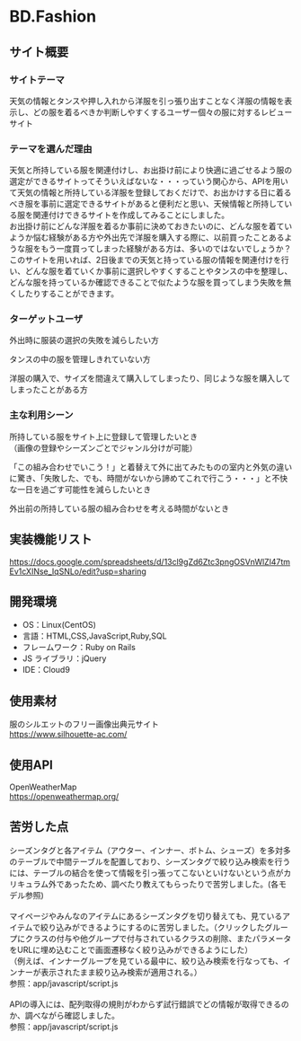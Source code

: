 # BD.Fashion

## サイト概要

### サイトテーマ

天気の情報とタンスや押し入れから洋服を引っ張り出すことなく洋服の情報を表示し、どの服を着るべきか判断しやすくするユーザー個々の服に対するレビューサイト

### テーマを選んだ理由

天気と所持している服を関連付けし、お出掛け前により快適に過ごせるよう服の選定ができるサイトってそういえばないな・・・っていう関心から、APIを用いて天気の情報と所持している洋服を登録しておくだけで、お出かけする日に着るべき服を事前に選定できるサイトがあると便利だと思い、天候情報と所持している服を関連付けできるサイトを作成してみることにしました。</br>
お出掛け前にどんな洋服を着るか事前に決めておきたいのに、どんな服を着ていようか悩む経験がある方や外出先で洋服を購入する際に、以前買ったことあるような服をもう一度買ってしまった経験がある方は、多いのではないでしょうか？</br>
このサイトを用いれば、2日後までの天気と持っている服の情報を関連付けを行い、どんな服を着ていくか事前に選択しやすくすることやタンスの中を整理し、どんな服を持っているか確認できることで似たような服を買ってしまう失敗を無くしたりすることができます。

### ターゲットユーザ

外出時に服装の選択の失敗を減らしたい方</br>

タンスの中の服を管理しきれていない方</br>

洋服の購入で、サイズを間違えて購入してしまったり、同じような服を購入してしまったことがある方</br>

### 主な利用シーン

所持している服をサイト上に登録して管理したいとき</br>
（画像の登録やシーズンごとでジャンル分けが可能）

「この組み合わせでいこう！」と着替えて外に出てみたものの室内と外気の違いに驚き、「失敗した、でも、時間がないから諦めてこれで行こう・・・」と不快な一日を過ごす可能性を減らしたいとき</br>

外出前の所持している服の組み合わせを考える時間がないとき</br>

## 実装機能リスト

https://docs.google.com/spreadsheets/d/13cl9gZd6Ztc3pngOSVnWlZl47tmEv1cXINse_IqSNLo/edit?usp=sharing

## 開発環境

- OS：Linux(CentOS)
- 言語：HTML,CSS,JavaScript,Ruby,SQL
- フレームワーク：Ruby on Rails
- JS ライブラリ：jQuery
- IDE：Cloud9

## 使用素材

服のシルエットのフリー画像出典元サイト</br>
https://www.silhouette-ac.com/

## 使用API

OpenWeatherMap</br>
https://openweathermap.org/

## 苦労した点

シーズンタグと各アイテム（アウター、インナー、ボトム、シューズ）を多対多のテーブルで中間テーブルを配置しており、シーズンタグで絞り込み検索を行うには、テーブルの結合を使って情報を引っ張ってこないといけないという点がカリキュラム外であったため、調べたり教えてもらったりで苦労しました。(各モデル参照)</br>
</br>
マイページやみんなのアイテムにあるシーズンタグを切り替えても、見ているアイテムで絞り込みができるようにするのに苦労しました。（クリックしたグループにクラスの付与や他グループで付与されているクラスの削除、またパラメータをURLに埋め込むことで画面遷移なく絞り込みができるようにした）</br>
（例えば、インナーグループを見ている最中に、絞り込み検索を行なっても、インナーが表示されたまま絞り込み検索が適用される。）</br>
参照：app/javascript/script.js</br></br>
APIの導入には、配列取得の規則がわからず試行錯誤でどの情報が取得できるのか、調べながら確認しました。</br>
参照：app/javascript/script.js</br></br>





